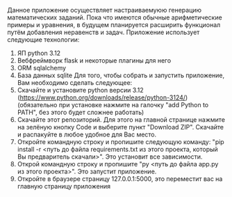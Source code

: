 Данное приложение осуществляет настраиваемуюю генерацию математических заданий. Пока что имеются обычные арифметические примеры и уравнения, в будущем планируется расширить функционал путём добавления неравенств и задач. Приложение использует следующие технологии:
1. ЯП python 3.12
2. Вебфреймворк flask и некоторые плагины для него
3. ORM sqlalchemy
4. База данных sqlite
Для того, чтобы собрать и запустить приложение, Вам необходимо сделать следующее:
1. Скачайте и установите python версии 3.12 (https://www.python.org/downloads/release/python-3124/) (обязательно при установке нажмите на галочку "add Python to PATH", без этого будет сложнее работать)
2. Скачайте этот репозиторий. Для этого на главной странице нажмите на зелёную кнопку Code и выберите пункт "Download ZIP". Скачайте и распакуйте в любое удобное для Вас место.
3. Откройте командную строку и пропишите следующую команду: "pip install -r <путь до файла requirements.txt из этого проекта, который Вы предваритель скачали>". Это установит все зависимости.
4. Открой командную строку и пропишите "py <путь до файла app.py из этого проекта>". Это запустит приложение.
5. Откройте в браузере страницу 127.0.0.1:5000, это переместит вас на главную страницу приложения

